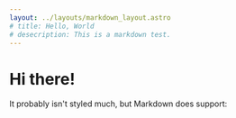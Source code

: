 ```yaml
---
layout: ../layouts/markdown_layout.astro
# title: Hello, World
# desecription: This is a markdown test.
---
```


# Hi there!

It probably isn't styled much, but Markdown does support:
